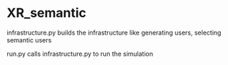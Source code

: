 # XR_semantic

infrastructure.py builds the infrastructure like generating users, selecting semantic users

run.py calls infrastructure.py to run the simulation
